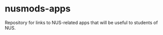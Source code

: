 nusmods-apps
============

Repository for links to NUS-related apps that will be useful to students of NUS.
